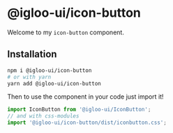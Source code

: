 # @igloo-ui/icon-button

Welcome to my `icon-button` component.

## Installation

```sh
npm i @igloo-ui/icon-button
# or with yarn
yarn add @igloo-ui/icon-button
```

Then to use the component in your code just import it!

```js
import IconButton from '@igloo-ui/IconButton';
// and with css-modules
import '@igloo-ui/icon-button/dist/iconbutton.css';
```
